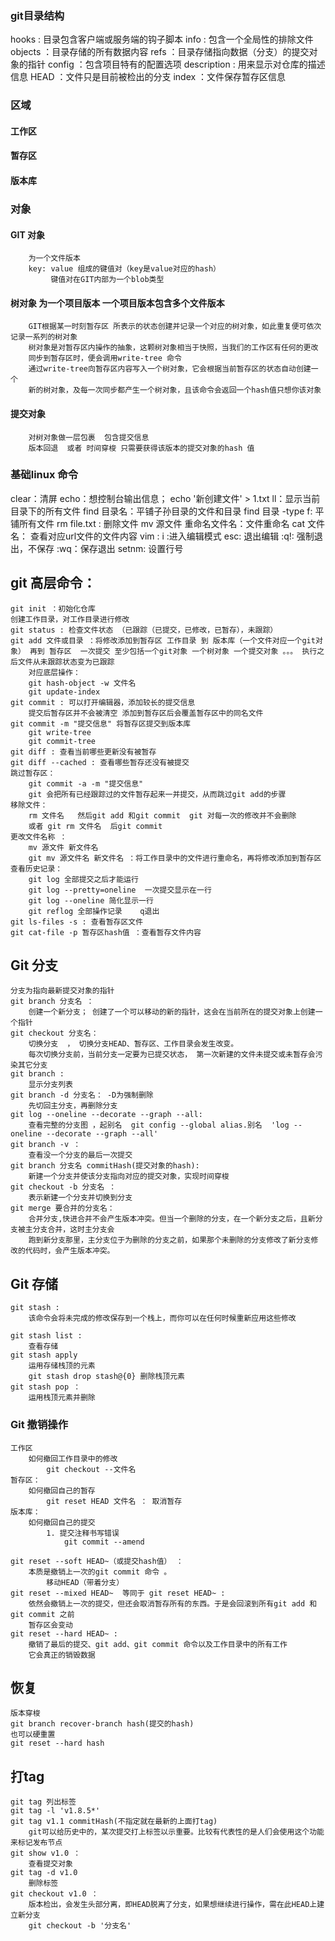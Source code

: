 ### git目录结构
hooks : 目录包含客户端或服务端的钩子脚本
info : 包含一个全局性的排除文件
objects ：目录存储的所有数据内容
refs ：目录存储指向数据（分支）的提交对象的指针
config ：包含项目特有的配置选项
description : 用来显示对仓库的描述信息
HEAD ：文件只是目前被检出的分支
index ：文件保存暂存区信息

### 区域
#### 工作区
#### 暂存区
#### 版本库

### 对象
#### GIT 对象
        为一个文件版本
        key: value 组成的键值对（key是value对应的hash）
             键值对在GIT内部为一个blob类型
#### 树对象  为一个项目版本 一个项目版本包含多个文件版本
        GIT根据某一时刻暂存区 所表示的状态创建并记录一个对应的树对象，如此重复便可依次记录一系列的树对象
        树对象是对暂存区内操作的抽象，这颗树对象相当于快照，当我们的工作区有任何的更改
        同步到暂存区时，便会调用write-tree 命令
        通过write-tree向暂存区内容写入一个树对象，它会根据当前暂存区的状态自动创建一个
        新的树对象，及每一次同步都产生一个树对象，且该命令会返回一个hash值只想你该对象

       
#### 提交对象
        对树对象做一层包裹  包含提交信息
        版本回退  或者 时间穿梭 只需要获得该版本的提交对象的hash 值
### 基础linux 命令
clear：清屏
echo：想控制台输出信息；   echo '新创建文件' > 1.txt
ll：显示当前目录下的所有文件
find 目录名：平铺子孙目录的文件和目录
find 目录 -type f: 平铺所有文件
rm file.txt : 删除文件
mv 源文件 重命名文件名：文件重命名
cat 文件名： 查看对应url文件的文件内容
vim :
        i :进入编辑模式
        esc: 退出编辑
        :q!: 强制退出，不保存
        :wq：保存退出
        setnm: 设置行号
## git 高层命令：
    git init ：初始化仓库
    创建工作目录，对工作目录进行修改
    git status : 检查文件状态 （已跟踪（已提交，已修改，已暂存），未跟踪）
    git add 文件或目录 ：将修改添加到暂存区 工作目录 到 版本库（一个文件对应一个git对象） 再到 暂存区  一次提交 至少包括一个git对象 一个树对象 一个提交对象 。。。 执行之后文件从未跟踪状态变为已跟踪
        对应底层操作：
        git hash-object -w 文件名 
        git update-index 
    git commit : 可以打开编辑器，添加较长的提交信息
        提交后暂存区并不会被清空 添加到暂存区后会覆盖暂存区中的同名文件
    git commit -m "提交信息" 将暂存区提交到版本库  
        git write-tree
        git commit-tree
    git diff : 查看当前哪些更新没有被暂存
    git diff --cached : 查看哪些暂存还没有被提交
    跳过暂存区：
        git commit -a -m "提交信息"
        git 会把所有已经跟踪过的文件暂存起来一并提交，从而跳过git add的步骤
    移除文件：
        rm 文件名   然后git add 和git commit  git 对每一次的修改并不会删除
        或者 git rm 文件名  后git commit
    更改文件名称 ：
        mv 源文件 新文件名
        git mv 源文件名 新文件名 ：将工作目录中的文件进行重命名，再将修改添加到暂存区
    查看历史记录：
        git log 全部提交之后才能运行
        git log --pretty=oneline  一次提交显示在一行
        git log --oneline 简化显示一行
        git reflog 全部操作记录    q退出
    git ls-files -s : 查看暂存区文件
    git cat-file -p 暂存区hash值 ：查看暂存文件内容


## Git 分支
    分支为指向最新提交对象的指针
    git branch 分支名 ：
        创建一个新分支； 创建了一个可以移动的新的指针，这会在当前所在的提交对象上创建一个指针
    git checkout 分支名：
        切换分支  ， 切换分支HEAD、暂存区、工作目录会发生改变。
        每次切换分支前，当前分支一定要为已提交状态， 第一次新建的文件未提交或未暂存会污染其它分支
    git branch :
        显示分支列表
    git branch -d 分支名： -D为强制删除
        先切回主分支，再删除分支
    git log --oneline --decorate --graph --all:
        查看完整的分支图 ，起别名  git config --global alias.别名  'log --oneline --decorate --graph --all'
    git branch -v ：
        查看没一个分支的最后一次提交
    git branch 分支名 commitHash(提交对象的hash):
        新建一个分支并使该分支指向对应的提交对象，实现时间穿梭
    git checkout -b 分支名 ：
        表示新建一个分支并切换到分支
    git merge 要合并的分支名：
        合并分支,快进合并不会产生版本冲突。但当一个删除的分支，在一个新分支之后，且新分支被主分支合并，这时主分支会
        跑到新分支那里，主分支位于为删除的分支之前，如果那个未删除的分支修改了新分支修改的代码时，会产生版本冲突。

## Git 存储
    git stash :
        该命令会将未完成的修改保存到一个栈上，而你可以在任何时候重新应用这些修改

    git stash list :
        查看存储
    git stash apply
        运用存储栈顶的元素
        git stash drop stash@{0} 删除栈顶元素
    git stash pop ：
        运用栈顶元素并删除


### Git 撤销操作
    工作区
        如何撤回工作目录中的修改
            git checkout --文件名
    暂存区：
        如何撤回自己的暂存
            git reset HEAD 文件名 ： 取消暂存
    版本库：
        如何撤回自己的提交
            1. 提交注释书写错误
                git commit --amend

    git reset --soft HEAD~（或提交hash值） ：
        本质是撤销上一次的git commit 命令 。
            移动HEAD（带着分支）
    git reset --mixed HEAD~  等同于 git reset HEAD~ :
        依然会撤销上一次的提交，但还会取消暂存所有的东西。于是会回滚到所有git add 和git commit 之前
        暂存区会变动
    git reset --hard HEAD~ :
        撤销了最后的提交、git add、git commit 命令以及工作目录中的所有工作
        它会真正的销毁数据

## 恢复
    版本穿梭
    git branch recover-branch hash(提交的hash)
    也可以硬重置
    git reset --hard hash

## 打tag
    git tag 列出标签
    git tag -l 'v1.8.5*' 
    git tag v1.1 commitHash(不指定就在最新的上面打tag)
        git可以给历史中的，某次提交打上标签以示重要。比较有代表性的是人们会使用这个功能来标记发布节点
    git show v1.0 ：
        查看提交对象
    git tag -d v1.0
        删除标签
    git checkout v1.0 ：
        版本检出，会发生头部分离，即HEAD脱离了分支，如果想继续进行操作，需在此HEAD上建立新分支
        git checkout -b '分支名'


